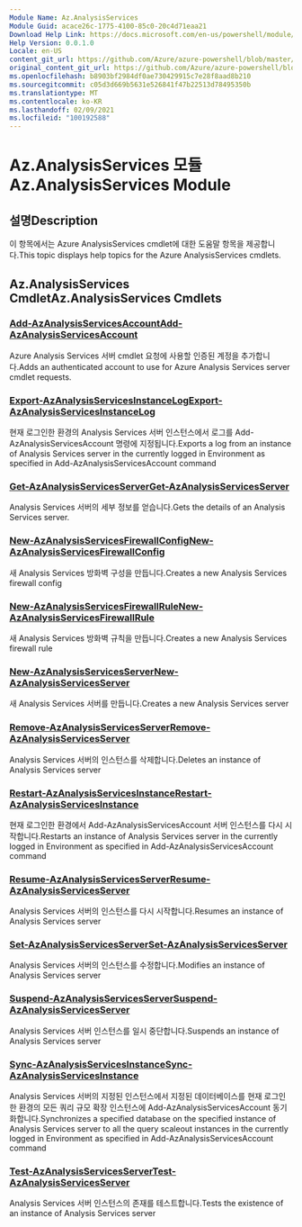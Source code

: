 ```yaml
---
Module Name: Az.AnalysisServices
Module Guid: acace26c-1775-4100-85c0-20c4d71eaa21
Download Help Link: https://docs.microsoft.com/en-us/powershell/module/az.analysisservices
Help Version: 0.0.1.0
Locale: en-US
content_git_url: https://github.com/Azure/azure-powershell/blob/master/src/AnalysisServices/AnalysisServices/help/Az.AnalysisServices.md
original_content_git_url: https://github.com/Azure/azure-powershell/blob/master/src/AnalysisServices/AnalysisServices/help/Az.AnalysisServices.md
ms.openlocfilehash: b8903bf2984df0ae730429915c7e28f8aad8b210
ms.sourcegitcommit: c05d3d669b5631e526841f47b22513d78495350b
ms.translationtype: MT
ms.contentlocale: ko-KR
ms.lasthandoff: 02/09/2021
ms.locfileid: "100192588"
---
```

# <span data-ttu-id="b2fd7-101">Az.AnalysisServices 모듈</span><span class="sxs-lookup"><span data-stu-id="b2fd7-101">Az.AnalysisServices Module</span></span>
## <span data-ttu-id="b2fd7-102">설명</span><span class="sxs-lookup"><span data-stu-id="b2fd7-102">Description</span></span>
<span data-ttu-id="b2fd7-103">이 항목에서는 Azure AnalysisServices cmdlet에 대한 도움말 항목을 제공합니다.</span><span class="sxs-lookup"><span data-stu-id="b2fd7-103">This topic displays help topics for the Azure AnalysisServices cmdlets.</span></span>

## <span data-ttu-id="b2fd7-104">Az.AnalysisServices Cmdlet</span><span class="sxs-lookup"><span data-stu-id="b2fd7-104">Az.AnalysisServices Cmdlets</span></span>
### [<span data-ttu-id="b2fd7-105">Add-AzAnalysisServicesAccount</span><span class="sxs-lookup"><span data-stu-id="b2fd7-105">Add-AzAnalysisServicesAccount</span></span>](Add-AzAnalysisServicesAccount.md)
<span data-ttu-id="b2fd7-106">Azure Analysis Services 서버 cmdlet 요청에 사용할 인증된 계정을 추가합니다.</span><span class="sxs-lookup"><span data-stu-id="b2fd7-106">Adds an authenticated account to use for Azure Analysis Services server cmdlet requests.</span></span>

### [<span data-ttu-id="b2fd7-107">Export-AzAnalysisServicesInstanceLog</span><span class="sxs-lookup"><span data-stu-id="b2fd7-107">Export-AzAnalysisServicesInstanceLog</span></span>](Export-AzAnalysisServicesInstanceLog.md)
<span data-ttu-id="b2fd7-108">현재 로그인한 환경의 Analysis Services 서버 인스턴스에서 로그를 Add-AzAnalysisServicesAccount 명령에 지정됩니다.</span><span class="sxs-lookup"><span data-stu-id="b2fd7-108">Exports a log from an instance of Analysis Services server in the currently logged in Environment as specified in Add-AzAnalysisServicesAccount command</span></span>

### [<span data-ttu-id="b2fd7-109">Get-AzAnalysisServicesServer</span><span class="sxs-lookup"><span data-stu-id="b2fd7-109">Get-AzAnalysisServicesServer</span></span>](Get-AzAnalysisServicesServer.md)
<span data-ttu-id="b2fd7-110">Analysis Services 서버의 세부 정보를 얻습니다.</span><span class="sxs-lookup"><span data-stu-id="b2fd7-110">Gets the details of an Analysis Services server.</span></span>

### [<span data-ttu-id="b2fd7-111">New-AzAnalysisServicesFirewallConfig</span><span class="sxs-lookup"><span data-stu-id="b2fd7-111">New-AzAnalysisServicesFirewallConfig</span></span>](New-AzAnalysisServicesFirewallConfig.md)
<span data-ttu-id="b2fd7-112">새 Analysis Services 방화벽 구성을 만듭니다.</span><span class="sxs-lookup"><span data-stu-id="b2fd7-112">Creates a new Analysis Services firewall config</span></span> 

### [<span data-ttu-id="b2fd7-113">New-AzAnalysisServicesFirewallRule</span><span class="sxs-lookup"><span data-stu-id="b2fd7-113">New-AzAnalysisServicesFirewallRule</span></span>](New-AzAnalysisServicesFirewallRule.md)
<span data-ttu-id="b2fd7-114">새 Analysis Services 방화벽 규칙을 만듭니다.</span><span class="sxs-lookup"><span data-stu-id="b2fd7-114">Creates a new Analysis Services firewall rule</span></span>

### [<span data-ttu-id="b2fd7-115">New-AzAnalysisServicesServer</span><span class="sxs-lookup"><span data-stu-id="b2fd7-115">New-AzAnalysisServicesServer</span></span>](New-AzAnalysisServicesServer.md)
<span data-ttu-id="b2fd7-116">새 Analysis Services 서버를 만듭니다.</span><span class="sxs-lookup"><span data-stu-id="b2fd7-116">Creates a new Analysis Services server</span></span>

### [<span data-ttu-id="b2fd7-117">Remove-AzAnalysisServicesServer</span><span class="sxs-lookup"><span data-stu-id="b2fd7-117">Remove-AzAnalysisServicesServer</span></span>](Remove-AzAnalysisServicesServer.md)
<span data-ttu-id="b2fd7-118">Analysis Services 서버의 인스턴스를 삭제합니다.</span><span class="sxs-lookup"><span data-stu-id="b2fd7-118">Deletes an instance of Analysis Services server</span></span>

### [<span data-ttu-id="b2fd7-119">Restart-AzAnalysisServicesInstance</span><span class="sxs-lookup"><span data-stu-id="b2fd7-119">Restart-AzAnalysisServicesInstance</span></span>](Restart-AzAnalysisServicesInstance.md)
<span data-ttu-id="b2fd7-120">현재 로그인한 환경에서 Add-AzAnalysisServicesAccount 서버 인스턴스를 다시 시작합니다.</span><span class="sxs-lookup"><span data-stu-id="b2fd7-120">Restarts an instance of Analysis Services server in the currently logged in Environment as specified in Add-AzAnalysisServicesAccount command</span></span>

### [<span data-ttu-id="b2fd7-121">Resume-AzAnalysisServicesServer</span><span class="sxs-lookup"><span data-stu-id="b2fd7-121">Resume-AzAnalysisServicesServer</span></span>](Resume-AzAnalysisServicesServer.md)
<span data-ttu-id="b2fd7-122">Analysis Services 서버의 인스턴스를 다시 시작합니다.</span><span class="sxs-lookup"><span data-stu-id="b2fd7-122">Resumes an instance of Analysis Services server</span></span>

### [<span data-ttu-id="b2fd7-123">Set-AzAnalysisServicesServer</span><span class="sxs-lookup"><span data-stu-id="b2fd7-123">Set-AzAnalysisServicesServer</span></span>](Set-AzAnalysisServicesServer.md)
<span data-ttu-id="b2fd7-124">Analysis Services 서버의 인스턴스를 수정합니다.</span><span class="sxs-lookup"><span data-stu-id="b2fd7-124">Modifies  an instance of Analysis Services server</span></span>

### [<span data-ttu-id="b2fd7-125">Suspend-AzAnalysisServicesServer</span><span class="sxs-lookup"><span data-stu-id="b2fd7-125">Suspend-AzAnalysisServicesServer</span></span>](Suspend-AzAnalysisServicesServer.md)
<span data-ttu-id="b2fd7-126">Analysis Services 서버 인스턴스를 일시 중단합니다.</span><span class="sxs-lookup"><span data-stu-id="b2fd7-126">Suspends an instance of Analysis Services server</span></span>

### [<span data-ttu-id="b2fd7-127">Sync-AzAnalysisServicesInstance</span><span class="sxs-lookup"><span data-stu-id="b2fd7-127">Sync-AzAnalysisServicesInstance</span></span>](Sync-AzAnalysisServicesInstance.md)
<span data-ttu-id="b2fd7-128">Analysis Services 서버의 지정된 인스턴스에서 지정된 데이터베이스를 현재 로그인한 환경의 모든 쿼리 규모 확장 인스턴스에 Add-AzAnalysisServicesAccount 동기화합니다.</span><span class="sxs-lookup"><span data-stu-id="b2fd7-128">Synchronizes a specified database on the specified instance of Analysis Services server to all the query scaleout instances in the currently logged in Environment as specified in Add-AzAnalysisServicesAccount command</span></span>

### [<span data-ttu-id="b2fd7-129">Test-AzAnalysisServicesServer</span><span class="sxs-lookup"><span data-stu-id="b2fd7-129">Test-AzAnalysisServicesServer</span></span>](Test-AzAnalysisServicesServer.md)
<span data-ttu-id="b2fd7-130">Analysis Services 서버 인스턴스의 존재를 테스트합니다.</span><span class="sxs-lookup"><span data-stu-id="b2fd7-130">Tests the existence of an instance of Analysis Services server</span></span>

